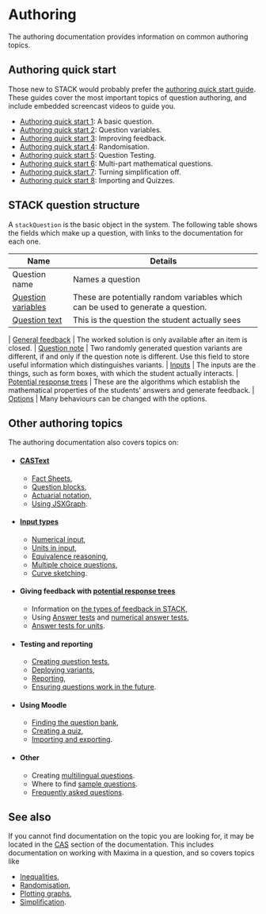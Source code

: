 # Authoring

The authoring documentation provides information on common authoring topics.

## Authoring quick start

Those new to STACK would probably prefer the [authoring quick start guide](Authoring_quick_start.md). These guides cover the most important topics of question authoring, and include embedded screencast videos to guide you.

* [Authoring quick start 1](Authoring_quick_start.md): A basic question.
* [Authoring quick start 2](Authoring_quick_start_2.md): Question variables.
* [Authoring quick start 3](Authoring_quick_start_3.md): Improving feedback.
* [Authoring quick start 4](Authoring_quick_start_4.md): Randomisation.
* [Authoring quick start 5](Authoring_quick_start_5.md): Question Testing.
* [Authoring quick start 6](Authoring_quick_start_6.md): Multi-part mathematical questions.
* [Authoring quick start 7](Authoring_quick_start_7.md): Turning simplification off.
* [Authoring quick start 8](Authoring_quick_start_8.md): Importing and Quizzes.

## STACK question structure  ##

A  `stackQuestion` is the basic object in the system. The following table shows the fields which make up a question, with links to the documentation for each one.

| Name                                                       | Details
| -------------------------------------------------------------------| ----------------------------------------------------------------------------------------------------------------------------------------------------------------------------------
| Question name              | Names a question
| [Question variables](Variables.md#Question_variables)        | These are potentially random variables which can be used to generate a question.
| [Question text](CASText.md#question_text)                  | This is the question the student actually sees

| [General feedback](CASText.md#General_feedback/Worked_solution)            | The worked solution is only available after an item is closed.
| [Question note](Question_note.md)                          | Two randomly generated question variants are different, if and only if the question note is different.  Use this field to store useful information which distinguishes variants.
| [Inputs](Inputs.md)                                        | The inputs are the things, such as form boxes, with which the student actually interacts.
| [Potential response trees](Potential_response_trees.md)    | These are the algorithms which establish the mathematical properties of the students' answers and generate feedback.
| [Options](Options.md)                                      | Many behaviours can be changed with the options.

## Other authoring topics

The authoring documentation also covers topics on:

* #### [CASText](CASText.md)
  
  * [Fact Sheets](Fact_sheets.md),
  * [Question blocks](Question_blocks.md),
  * [Actuarial notation,](Actuarial.md)
  * [Using JSXGraph](JSXGraph.md).
  
* #### [Input types](Input.md)
  
  * [Numerical input](Numerical_input),
  * [Units in input](Units.md#Input_type),
  * [Equivalence reasoning](Equivalence_reasoning.md),
  * [Multiple choice questions](Multiple_choice_questions),
  * [Curve sketching](Curve_sketching).
  
* #### Giving feedback with [potential response trees](Potential_response_trees.md)
  
  * Information on [the types of feedback in STACK](Feedback.md),
  * Using [Answer tests](Answer_test.md) and [numerical answer tests](Answer_tests_numerical.md),
  * [Answer tests for units](Units.md#Answer_tests).
  
* #### Testing and reporting
  
  * [Creating question tests](Testing.md),
  * [Deploying variants](Deploying.md),
  * [Reporting](Reporting.md),
  * [Ensuring questions work in the future](Future_proof.md).
  
* #### Using Moodle
  
  * [Finding the question bank](Question_bank.md),
  * [Creating a quiz](Authoring_quick_start_8.md),
  * [Importing and exporting](ImportExport.md).
  
* #### Other

  * Creating [multilingual questions](Languages.md).
  * Where to find [sample questions](/Sample_questions.md).
  * [Frequently asked questions](Author_FAQ.md).

## See also

If you cannot find documentation on the topic you are looking for, it may be located in the [CAS](/../CAS/index.md) section of the documentation. This includes documentation on working with Maxima in a question, and so covers topics like

* [Inequalities](/CAS/Inequalities.md),
* [Randomisation](/CAS/Random.md),
* [Plotting graphs](/CAS/Plots.md),
* [Simplification](/CAS/Simplification.md).
